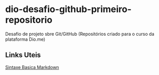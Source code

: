 # dio-desafio-github-primeiro-repositorio
Desafio de projeto sbre Git/GitHub (Repositórios criado para o curso da plataforma Dio.me)

## Links Uteis

[Sintaxe Basica Markdown](https://www.markdownguide.org/basic-syntax/)
